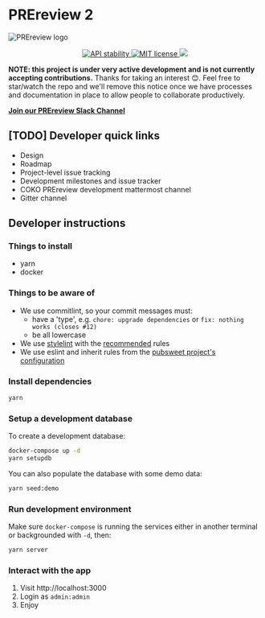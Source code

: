 # PREreview 2

![PREreview logo](https://cdn.rawgit.com/SamanthaHindle/preprint_JournalClub/8acbaa94/PREreview_banner.png)

<p align="center">
  <!-- Stability -->
  <a href="https://nodejs.org/api/documentation.html#documentation_stability_index">
    <img src="https://img.shields.io/badge/stability-experimental-orange.svg?style=flat-square"
      alt="API stability" />
  </a>
  <!-- License -->
  <a href="https://github.com/PREreview/PRereview-2/blob/master/LICENSE">
    <img src="https://img.shields.io/badge/license-MIT-green.svg?style=flat-square"
      alt="MIT license" />
  </a>
  <!-- Made with <3 -->
  <a href="https://prereview.org" target="_blank">
    <img src="https://img.shields.io/badge/made_with-❤️💛💚💙💜-e6e6e6.svg?style=flat-square" />
  </a>
</p>

**NOTE: this project is under very active development and is not currently accepting contributions.** Thanks for taking an interest 😊. Feel free to star/watch the repo and we'll remove this notice once we have processes and documentation in place to allow people to collaborate productively.

**[Join our PREreview Slack Channel](https://join.slack.com/t/prereview/shared_invite/enQtMzYwMjQzMTk3ODMxLTZhOWQ5M2FmMTY5OTYzZDNhNDg2ZDdhODE2Y2Y4MTVjY2U0OWRiZTA5ZjM3MWM1ZTY0N2E1ODYyNWM1NTc2NDg)**

## [TODO] Developer quick links

- Design
- Roadmap
- Project-level issue tracking
- Development milestones and issue tracker
- COKO PREreview development mattermost channel
- Gitter channel

## Developer instructions

### Things to install

- yarn
- docker

### Things to be aware of

- We use commitlint, so your commit messages must:
  - have a 'type', e.g. `chore: upgrade dependencies` or `fix: nothing works (closes #12)`
  - be all lowercase
- We use [stylelint](https://github.com/stylelint/stylelint) with the [recommended](https://github.com/stylelint/stylelint/blob/master/docs/user-guide/rules.md#possible-errors) rules
- We use eslint and inherit rules from the [pubsweet project's configuration](https://gitlab.coko.foundation/pubsweet/pubsweet/blob/master/.eslintrc)

### Install dependencies

```sh
yarn
```

### Setup a development database

To create a development database:

```sh
docker-compose up -d
yarn setupdb
```

You can also populate the database with some demo data:

```sh
yarn seed:demo
```

### Run development environment

Make sure `docker-compose` is running the services either in another terminal or backgrounded with `-d`, then:

```sh
yarn server
```

### Interact with the app

1. Visit http://localhost:3000
2. Login as `admin:admin`
3. Enjoy

